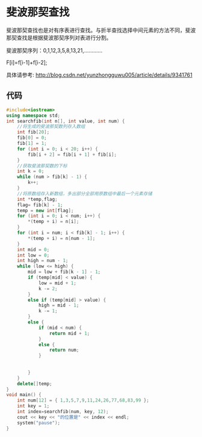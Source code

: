 # 斐波那契查找
斐波那契查找也是对有序表进行查找。与折半查找选择中间元素的方法不同，斐波那契查找是根据斐波那契序列对表进行分割。

斐波那契序列：0,1,12,3,5,8,13,21,............

F[i]=f[i-1]+f[i-2];

具体请参考: http://blog.csdn.net/yunzhongguwu005/article/details/9341761

## 代码
```cpp
#include<iostream>
using namespace std;
int searchfib(int n[], int value, int num) {
	//将生成的斐波那契数列存入数组
	int fib[20];
	fib[0] = 0;
	fib[1] = 1;
	for (int i = 0; i < 20; i++) {
		fib[i + 2] = fib[i + 1] + fib[i];
	}
	//获取斐波那契数的下标
	int k = 0;
	while (num > fib[k] - 1) {
		k++;
	}
	//将原数组存入新数组，多出部分全部用原数组中最后一个元素存储
	int *temp,flag;
	flag= fib[k] - 1;
	temp = new int[flag];
	for (int i = 0; i < num; i++) {
		*(temp + i) = n[i];
	}
	for (int i = num; i < fib[k] - 1; i++) {
		*(temp + i) = n[num - 1];
	}
	int mid = 0;
	int low = 0;
	int high = num - 1;
	while (low <= high) {
		mid = low + fib[k - 1] - 1;
		if (temp[mid] < value) {
			low = mid + 1;
			k -= 2;
		}
		else if (temp[mid] > value) {
			high = mid - 1;
			k -= 1;
		}
		else {
			if (mid < num) {
				return mid + 1;
			}
			else {
				return num;
			}
 
 
		}
	}
	delete[]temp;
}
void main() {
	int num[12] = { 1,3,5,7,9,11,24,26,77,68,83,99 };
	int key = 1;
	int index=searchfib(num, key, 12);
	cout << key << "的位置是" << index << endl;
	system("pause");
}
```